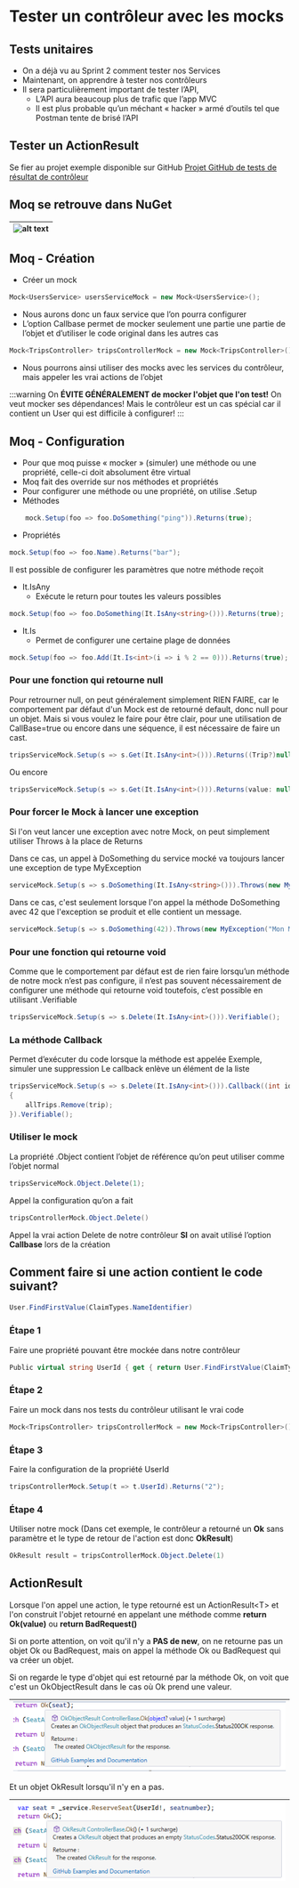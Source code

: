 # Tester un contrôleur avec les mocks

## Tests unitaires

- On a déjà vu au Sprint 2 comment tester nos Services
- Maintenant, on apprendre à tester nos contrôleurs
- Il sera particulièrement important de tester l’API, 
    - L’API aura beaucoup plus de trafic que l’app MVC
    - Il est plus probable qu’un méchant « hacker » armé d’outils tel que Postman tente de brisé l’API

## Tester un ActionResult

Se fier au projet exemple disponible sur GitHub
[Projet GitHub de tests de résultat de contrôleur](https://github.com/CEM-420-5W5/action.result)

## Moq se retrouve dans NuGet

|![alt text](/img/infos/Mocks/librairieMoq.png)|
|-|

## Moq - Création

- Créer un mock
```csharp
Mock<UsersService> usersServiceMock = new Mock<UsersService>();
```
- Nous aurons donc un faux service que l’on pourra configurer
- L’option Callbase permet de mocker seulement une partie une partie de l’objet et d’utiliser le code original dans les autres cas
```csharp
Mock<TripsController> tripsControllerMock = new Mock<TripsController>() { CallBase = true };
```
- Nous pourrons ainsi utiliser des mocks avec les services du contrôleur, mais appeler les vrai actions de l’objet

:::warning
On **ÉVITE GÉNÉRALEMENT de mocker l'objet que l'on test!** On veut mocker ses dépendances! Mais le contrôleur est un cas spécial car il contient un User qui est difficile à configurer!
:::

## Moq - Configuration

- Pour que moq puisse « mocker » (simuler) une méthode ou une propriété, celle-ci doit absolument être virtual
- Moq fait des override sur nos méthodes et propriétés
- Pour configurer une méthode ou une propriété, on utilise .Setup
- Méthodes

```csharp
    mock.Setup(foo => foo.DoSomething("ping")).Returns(true);
```
- Propriétés

```csharp
mock.Setup(foo => foo.Name).Returns("bar");
```

Il est possible de configurer les paramètres que notre méthode reçoit

- It.IsAny
    - Exécute le return pour toutes les valeurs possibles
```csharp
mock.Setup(foo => foo.DoSomething(It.IsAny<string>())).Returns(true);
```

- It.Is
    - Permet de configurer une certaine plage de données
```csharp
mock.Setup(foo => foo.Add(It.Is<int>(i => i % 2 == 0))).Returns(true);
```

### Pour une fonction qui retourne null

Pour retrourner null, on peut généralement simplement RIEN FAIRE, car le comportement par défaut d'un Mock est de retourné default, donc null pour un objet. Mais si vous voulez le faire pour être clair, pour une utilisation de CallBase=true ou encore dans une séquence, il est nécessaire de faire un cast. 
```csharp
tripsServiceMock.Setup(s => s.Get(It.IsAny<int>())).Returns((Trip?)null);
```
Ou encore
```csharp
tripsServiceMock.Setup(s => s.Get(It.IsAny<int>())).Returns(value: null);
```

### Pour forcer le Mock à lancer une exception

Si l'on veut lancer une exception avec notre Mock, on peut simplement utiliser Throws à la place de Returns

Dans ce cas, un appel à DoSomething du service mocké va toujours lancer une exception de type MyException
```csharp
serviceMock.Setup(s => s.DoSomething(It.IsAny<string>())).Throws(new MyException());
```

Dans ce cas, c'est seulement lorsque l'on appel la méthode DoSomething avec 42 que l'exception se produit et elle contient un message.
```csharp
serviceMock.Setup(s => s.DoSomething(42)).Throws(new MyException("Mon Message"));
```


### Pour une fonction qui retourne void

Comme que le comportement par défaut est de rien faire lorsqu’un méthode de notre mock n’est pas configure, il n’est pas souvent nécessairement de configurer une méthode qui retourne void toutefois, c’est possible en utilisant .Verifiable
```csharp
tripsServiceMock.Setup(s => s.Delete(It.IsAny<int>())).Verifiable();
```

### La méthode Callback
Permet d’exécuter du code lorsque la méthode est appelée
Exemple, simuler une suppression
Le callback enlève un élément de la liste
```csharp
tripsServiceMock.Setup(s => s.Delete(It.IsAny<int>())).Callback((int id) =>
{
    allTrips.Remove(trip);
}).Verifiable();
```

### Utiliser le mock

La propriété .Object contient l’objet de référence qu’on peut utiliser comme l’objet normal
```csharp
tripsServiceMock.Object.Delete(1);
```
Appel la configuration qu’on a fait
```csharp
tripsControllerMock.Object.Delete()
```
Appel la vrai action Delete de notre contrôleur **SI** on avait utilisé l’option **Callbase** lors de la création


## Comment faire si une action contient le code suivant?
```csharp
User.FindFirstValue(ClaimTypes.NameIdentifier)
```

### Étape 1 
Faire une propriété pouvant être mockée dans notre contrôleur
```csharp
Public virtual string UserId { get { return User.FindFirstValue(ClaimTypes.NameIdentifier)!; } }
```

### Étape 2
Faire un mock dans nos tests du contrôleur utilisant le vrai code
```csharp
Mock<TripsController> tripsControllerMock = new Mock<TripsController>() { CallBase = true };
```

### Étape 3
Faire la configuration de la propriété UserId
```csharp
tripsControllerMock.Setup(t => t.UserId).Returns("2");
```

### Étape 4
Utiliser notre mock (Dans cet exemple, le contrôleur a retourné un **Ok** sans paramètre et le type de retour de l'action est donc **OkResult**)
```csharp
OkResult result = tripsControllerMock.Object.Delete(1)
```


## ActionResult

Lorsque l'on appel une action, le type retourné est un ActionResult\<T\> et l'on construit l'objet retourné en appelant une méthode comme **return Ok(value)** ou **return BadRequest()**

Si on porte attention, on voit qu'il n'y a **PAS de new**, on ne retourne pas un objet Ok ou BadRequest, mais on appel la méthode Ok ou BadRequest qui va créer un objet.

Si on regarde le type d'objet qui est retourné par la méthode Ok, on voit que c'est un OkObjectResult dans le cas où Ok prend une valeur.

|![Alt text](image-5.png)|
|-|

Et un objet OkResult lorsqu'il n'y en a pas.

|![Alt text](image-6.png)|
|-|





